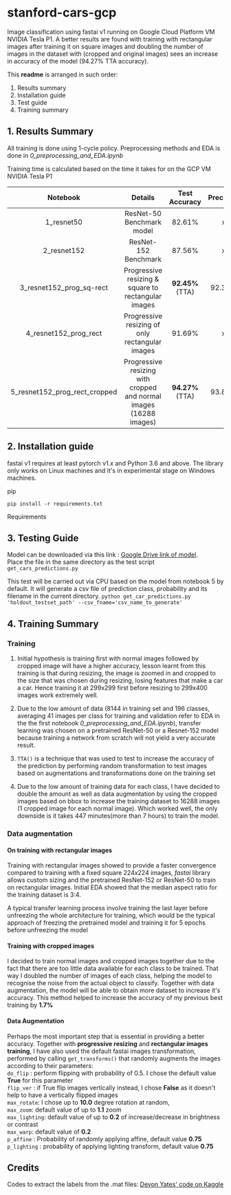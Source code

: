 # stanford-cars-gcp
Image classification using fastai v1 running on Google Cloud Platform VM NVIDIA Tesla P1. A better results are found with training with rectangular images after training it on square images and doubling the number of images in the dataset with (cropped and original images) sees an increase in accuracy of the model (94.27% TTA accuracy).  

This **readme** is arranged in such order: 
1. Results summary
2. Installation guide 
3. Test guide 
4. Training summary

## 1. Results Summary
All training is done using 1-cycle policy. 
Preprocessing methods and EDA is done in *0_preprocessing_and_EDA.ipynb*

Training time is calculated based on the time it takes for on the GCP VM NVIDIA Tesla P1 

Notebook | Details | Test Accuracy | Precision | Recall | Epochs | Training time
:---: | :---: | :---: | :---: | :---: | :---: | :---:
1_resnet50 | ResNet-50 Benchmark model  | 82.61% | x | x | 35e | 49 minutes
2_resnet152 | ResNet-152 Benchmark | 87.56% | x | x | 35e |  104 minutes 
3_resnet152_prog_sq-rect | Progressive resizing & square to rectangular images| **92.45%**(TTA) | 92.39% | 92.12% | 35e | 240 minutes
4_resnet152_prog_rect | Progressive resizing of only rectangular images | 91.69% | x | x | 35e | 207 minutes 
5_resnet152_prog_rect_cropped | Progressive resizing with cropped and normal images (16288 images)  | **94.27%**(TTA) | 93.83% | 93.57% | 35e | 477 minutes

## 2. Installation guide

fastai v1 requires at least pytorch v1.x and Python 3.6 and above. The library only works on Linux machines and it's in experimental stage on Windows machines.  

pip
```
pip install -r requirements.txt
```
Requirements


## 3. Testing Guide
Model can be downloaded via this link : [Google Drive link of model](https://drive.google.com/uc?export=download&confirm=ZfKU&id=1SiT2sHE6JDokx7m3qdlMTJJ0uAv5F73i). <br>
Place the file in the same directory as the test script `get_cars_predictions.py`

This test will be carried out via CPU based on the model from notebook 5 by default. It will generate a csv file of prediction class, probability and its filename in the current directory.
```python get_car_predictions.py 'holdout_testset_path' --csv_fname='csv_name_to_generate' ```

## 4. Training Summary
### Training

1. Initial hypothesis is training first with normal images followed by cropped image will have a higher accuracy, lesson learnt from this training is that during resizing, the image is zoomed in and cropped to the size that was chosen during resizing, losing features that make a car a car. Hence training it at 299x299 first before resizing to 299x400 images work extremely well. 

2. Due to the low amount of data (8144 in training set and 196 classes, averaging 41 images per class for training and validation refer to EDA in the the first notebook *0_preprocessing_and_EDA.ipynb*), transfer learning was chosen on a pretrained ResNet-50 or a Resnet-152 model because training a network from scratch will not yield a very accurate result. 

3. `TTA()` is a technique that was used to test to increase the accuracy of the prediction by performing random transformation to test images based on augmentations and transformations done on the training set

4. Due to the low amount of training data for each class, I have decided to double the amount as well as data augmentation by using the cropped images based on bbox to increase the training dataset to 16288 images (1 cropped image for each normal image). Which worked well, the only downside is it takes 447 minutes(more than 7 hours) to train the model. 

### Data augmentation 
#### On training with rectangular images
Training with rectangular images showed to provide a faster convergence compared to training with a fixed square 224x224 images, _fastai_ library allows custom sizing and the pretrained ResNet-152 or ResNet-50 to train on rectangular images. Initial EDA showed that the median aspect ratio for the training dataset is 3:4. 

A typical transfer learning process involve training the last layer before unfreezing the whole architecture for training, which would be the typical approach of freezing the pretrained model and training it for 5 epochs before unfreezing the model

#### Training with cropped images
I decided to train normal images and cropped images together due to the fact that there are too little data available for each class to be trained. That way I doubled the number of images of each class, helping the model to recognise the noise from the actual object to classify. Together with data augmentation, the model will be able to obtain more dataset to increase it's accuracy. This method helped to increase the accuracy of my previous best training by **1.7%**

#### Data Augmentation 
Perhaps the most important step that is essential in providing a better accuracy. Together with **progressive resizing** and **rectangular images training**, I have also used the default fastai images transformation, performed by calling `get_transforms()` that randomly augments the images according to their parameters: <br>
`do_flip` : perform flipping with probability of 0.5. I chose the default value **True** for this parameter <br>
`flip_ver` : if True flip images vertically instead, I chose **False** as it doesn't help to have a vertically flipped images<br>
`max_rotate`: I chose up to **10.0** degree rotation at random, <br>
`max_zoom`: default value of up to **1.1** zoom<br>
`max_lighting`: default value of up to **0.2** of increase/decrease in brightness or contrast<br>
`max_warp`:  default value of **0.2**<br>
`p_affine` : Probability of randomly applying affine, default value **0.75**<br>
`p_lighting` : probability of applying lighting transform, default value **0.75** <br>

## Credits
Codes to extract the labels from the .mat files: [Devon Yates' code on Kaggle](https://www.kaggle.com/criticalmassacre/inaccurate-labels-in-stanford-cars-data-set)

